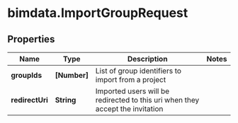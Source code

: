 # bimdata.ImportGroupRequest

## Properties

Name | Type | Description | Notes
------------ | ------------- | ------------- | -------------
**groupIds** | **[Number]** | List of group identifiers to import from a project | 
**redirectUri** | **String** | Imported users will be redirected to this uri when they accept the invitation | 


